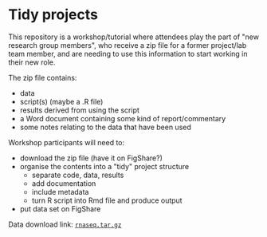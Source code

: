 # Tidy projects

This repository is a workshop/tutorial where attendees play the part of "new research group members", who receive a zip file for a former project/lab team member, and are needing to use this information to start working in their new role.

The zip file contains:

- data
- script(s) (maybe a .R file)
- results derived from using the script
- a Word document containing some kind of report/commentary 
- some notes relating to the data that have been used

Workshop participants will need to:

 - download the zip file (have it on FigShare?)
 - organise the contents into a "tidy" project structure
    - separate code, data, results
    - add documentation
    - include metadata
    - turn R script into Rmd file and produce output
 - put data set on FigShare
 
    
Data download link: [`rnaseq.tar.gz`](https://github.com/murraycadzow/tidy-projects/blob/project_creation/rnaseq.tar.gz)
